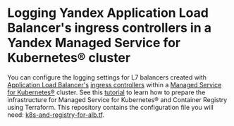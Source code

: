# Logging Yandex Application Load Balancer's ingress controllers in a Yandex Managed Service for Kubernetes® cluster

You can configure the logging settings for L7 balancers created with [Application Load Balancer's](https://yandex.cloud/docs/application-load-balancer) [ingress controllers](https://kubernetes.io/docs/concepts/services-networking/ingress-controllers) within a [Managed Service for Kubernetes®](https://yandex.cloud/docs/managed-kubernetes) cluster. See this [tutorial](https://yandex.cloud/docs/managed-kubernetes/tutorials/alb-ingress-controller-log-options) to learn how to prepare the infrastructure for Managed Service for Kubernetes® and Container Registry using Terraform. This repository contains the configuration file you will need: [k8s-and-registry-for-alb.tf](k8s-and-registry-for-alb.tf).
